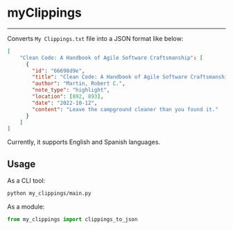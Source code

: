 # myClippings

---

Converts `My Clippings.txt` file into a JSON format like below:

```json
[
    "Clean Code: A Handbook of Agile Software Craftsmanship": [
      {
        "id": "66698d9e",
        "title": "Clean Code: A Handbook of Agile Software Craftsmanship",
        "author": "Martin, Robert C.",
        "note_type": "highlight",
        "location": [892, 893],
        "date": "2022-10-12",
        "content": "Leave the campground cleaner than you found it."
      }
    ]
]
```

Currently, it supports English and Spanish languages.

## Usage

As a CLI tool:

```bash
python my_clippings/main.py
```

As a module:

```python
from my_clippings import clippings_to_json
```
